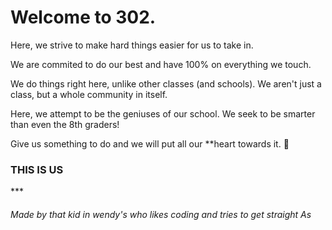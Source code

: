 <h1> Welcome to 302. </h1>

Here, we strive to make hard things easier for us to take in.

We are commited to do our best and have 100% on everything we touch.

We do things right here, unlike other classes (and schools). We aren't just a class, but a whole community in itself.

Here, we attempt to be the geniuses of our school. We seek to be smarter than even the 8th graders!

Give us something to do and we will put all our **heart towards it. 💙

<h3> THIS IS US </h3>
***
<h6> Made by that kid in wendy's who likes coding and tries to get straight As</h6>
